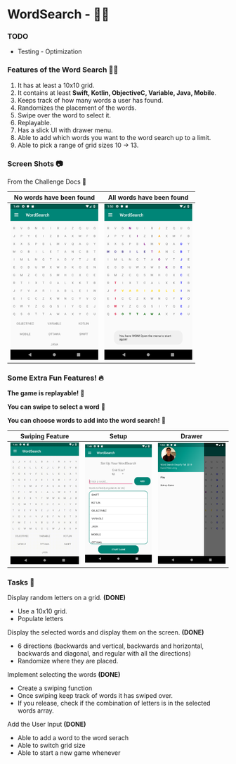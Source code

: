 # WordSearch - :punch::clap:

### TODO
* Testing - Optimization

### Features of the Word Search :tada::green_heart:
1. It has at least a 10x10 grid.
2. It contains at least **Swift, Kotlin, ObjectiveC, Variable, Java, Mobile**.
3. Keeps track of how many words a user has found.
4. Randomizes the placement of the words.
5. Swipe over the word to select it.
6. Replayable.
7. Has a slick UI with drawer menu.
8. Able to add which words you want to the word search up to a limit.
9. Able to pick a range of grid sizes 10 -> 13.

### Screen Shots :camera:
 
From the Challenge Docs :book:

| No words have been found | All words have been found |
| --- | --- |
|<img src="https://github.com/DavidHewWing/WordSearch/blob/master/pictures/unsolved.png" width="200"> | <img src="https://github.com/DavidHewWing/WordSearch/blob/master/pictures/solved.png" width="200"> |

### Some Extra Fun Features! :fire:

**The game is replayable!** :tada:

**You can swipe to select a word** :tada:

**You can choose words to add into the word search!** :tada:

| Swiping Feature | Setup | Drawer |
| --- | --- | --- |
| <img src="https://github.com/DavidHewWing/WordSearch/blob/master/pictures/demo.gif" width="200"> | <img src="https://github.com/DavidHewWing/WordSearch/blob/master/pictures/setup.png" width="200"> | <img src="https://github.com/DavidHewWing/WordSearch/blob/master/pictures/drawer.png" width="200"> |

### Tasks :pencil:
Display random letters on a grid. **(DONE)**
- Use a 10x10 grid.
- Populate letters

Display the selected words and display them on the screen. **(DONE)**
- 6 directions (backwards and vertical, backwards and horizontal, backwards and diagonal, and regular with all the directions)
- Randomize where they are placed.

Implement selecting the words **(DONE)**
- Create a swiping function
- Once swiping keep track of words it has swiped over.
- If you release, check if the combination of letters is in the selected words array.

Add the User Input **(DONE)**
- Able to add a word to the word serach
- Able to switch grid size
- Able to start a new game whenever

